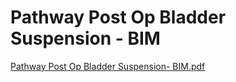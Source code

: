 # Pathway Post Op Bladder Suspension - BIM

[Pathway Post Op Bladder Suspension- BIM.pdf](Pathway%20Post%20Op%20Bladder%20Suspension%20-%20BIM%208db834d404cb4ba8aac21661d0ea1f26/Pathway_Post_Op_Bladder_Suspension-_BIM.pdf)